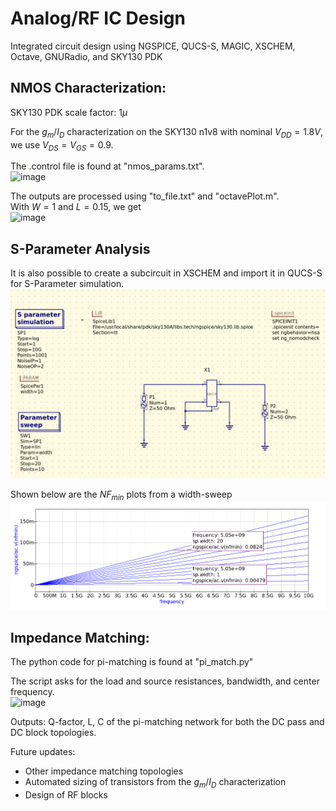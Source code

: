 # Analog/RF IC Design
Integrated circuit design using NGSPICE, QUCS-S, MAGIC, XSCHEM, Octave, GNURadio, and SKY130 PDK  
    
  ## NMOS Characterization: <br>
  SKY130 PDK scale factor: $1\mu$  
    
  For the $g_m/I_D$ characterization on the SKY130 n1v8 with nominal $V_{DD} = 1.8V$, we use $V_{DS} = V_{GS} = 0.9$.  
    
  The .control file is found at "nmos_params.txt".  
  ![image](https://user-images.githubusercontent.com/68108648/189139513-27d8c8e9-e24c-48c2-9aa1-373771ba58a9.png)  
  
  The outputs are processed using "to_file.txt" and "octavePlot.m".  
  With $W = 1$ and $L = 0.15$, we get  
  ![image](https://user-images.githubusercontent.com/68108648/189141591-299aa053-5f16-4afa-9294-84bfea33ee0c.png)
    
  ## S-Parameter Analysis 
  It is also possible to create a subcircuit in XSCHEM and import it in QUCS-S for S-Parameter simulation. 
  ![image](https://github.com/emmanestallo/IC-Design/blob/main/circuits-pub/LNA/s-param/setup.png)

  Shown below are the $NF_{min}$ plots from a width-sweep 
  ![image](https://github.com/emmanestallo/IC-Design/blob/main/circuits-pub/LNA/s-param/1v8_lvt_nfmin.png)
    
  ## Impedance Matching: <br>   
  The python code for pi-matching is found at "pi_match.py"  
    
  The script asks for the load and source resistances, bandwidth, and center frequency.    
  ![image](https://user-images.githubusercontent.com/68108648/189143356-e0a54d42-b421-49e6-a767-51435a7b635c.png)
    
  Outputs: Q-factor, L, C of the pi-matching network for both the DC pass and DC block topologies.  
    
  Future updates: 
  * Other impedance matching topologies 
  * Automated sizing of transistors from the $g_m/I_D$ characterization 
  * Design of RF blocks 
